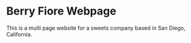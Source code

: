 # Berry Fiore Webpage
This is a multi page website for a sweets company based in San Diego, California.
        

